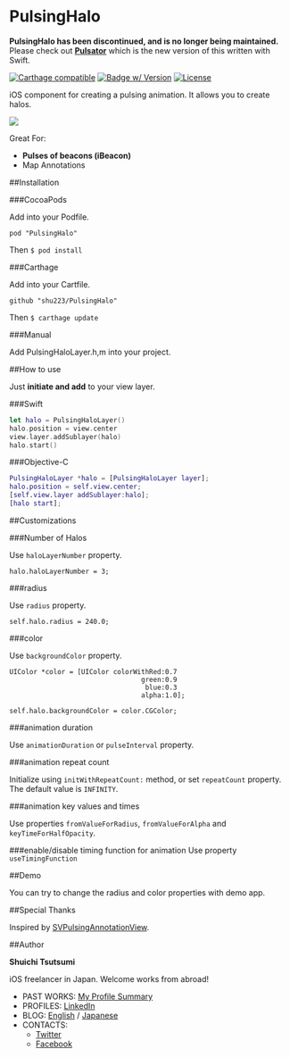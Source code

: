 PulsingHalo
===========

**PulsingHalo has been discontinued, and is no longer being maintained.** Please check out **[Pulsator](https://github.com/shu223/Pulsator)** which is the new version of this written with Swift.

[![Carthage compatible](https://img.shields.io/badge/Carthage-compatible-4BC51D.svg?style=flat)](https://github.com/Carthage/Carthage)
[![Badge w/ Version](http://cocoapod-badges.herokuapp.com/v/PulsingHalo/badge.png)](http://cocoadocs.org/docsets/PulsingHalo)
[![License](http://img.shields.io/badge/license-MIT-lightgrey.svg?style=flat
)](http://mit-license.org)

iOS component for creating a pulsing animation. It allows you to create halos.

![](demo_.gif)
                    
Great For:

- **Pulses of beacons (iBeacon)**
- Map Annotations

##Installation

###CocoaPods

Add into your Podfile.

````
pod "PulsingHalo"
````

Then `$ pod install`

###Carthage

Add into your Cartfile.

```
github "shu223/PulsingHalo"
```

Then `$ carthage update`


###Manual

Add PulsingHaloLayer.h,m into your project.

##How to use

Just **initiate and add** to your view layer.

###Swift

```swift.SomeViewController.swift
let halo = PulsingHaloLayer()
halo.position = view.center
view.layer.addSublayer(halo)
halo.start()
```

###Objective-C

```objc:SomeViewController.m
PulsingHaloLayer *halo = [PulsingHaloLayer layer];
halo.position = self.view.center;
[self.view.layer addSublayer:halo];
[halo start];
```




##Customizations

###Number of Halos

Use `haloLayerNumber` property.

```
halo.haloLayerNumber = 3;
```

###radius

Use `radius` property.

````
self.halo.radius = 240.0;
````

###color

Use `backgroundColor` property.

````
UIColor *color = [UIColor colorWithRed:0.7
                                 green:0.9
                                  blue:0.3
                                 alpha:1.0];

self.halo.backgroundColor = color.CGColor;
````

###animation duration

Use `animationDuration` or `pulseInterval` property.


###animation repeat count

Initialize using `initWithRepeatCount:` method, or set `repeatCount` property. The default value is `INFINITY`.


###animation key values and times

Use properties `fromValueForRadius`, `fromValueForAlpha` and `keyTimeForHalfOpacity`.

###enable/disable timing function for animation
Use property `useTimingFunction`

##Demo

You can try to change the radius and color properties with demo app.


##Special Thanks

Inspired by [SVPulsingAnnotationView](https://github.com/samvermette/SVPulsingAnnotationView).

##Author

**Shuichi Tsutsumi**

iOS freelancer in Japan. Welcome works from abroad!

- PAST WORKS:  [My Profile Summary](https://medium.com/@shu223/my-profile-summary-f14bfc1e7099#.vdh0i7clr)
- PROFILES: [LinkedIn](https://www.linkedin.com/profile/view?id=214896557)
- BLOG: [English](https://medium.com/@shu223/) / [Japanese](http://d.hatena.ne.jp/shu223/)
- CONTACTS:
  - [Twitter](https://twitter.com/shu223)
  - [Facebook](https://www.facebook.com/shuichi.tsutsumi)
